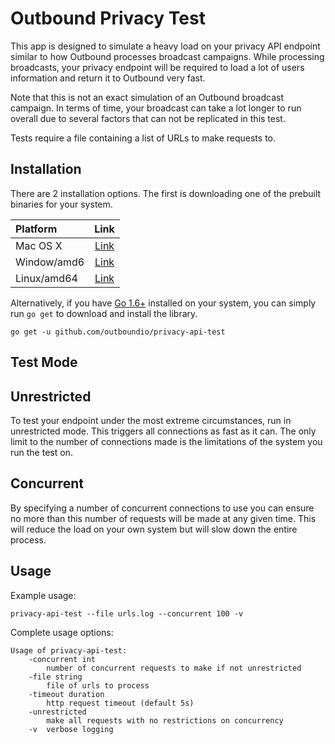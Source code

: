 # Outbound Privacy Test
This app is designed to simulate a heavy load on your privacy API endpoint similar to how Outbound processes broadcast campaigns. While processing broadcasts, your privacy endpoint will be required to load a lot of users information and return it to Outbound very fast.

Note that this is not an exact simulation of an Outbound broadcast campaign. In terms of time, your broadcast can take a lot longer to run overall due to several factors that can not be replicated in this test.

Tests require a file containing a list of URLs to make requests to.

## Installation
There are 2 installation options. The first is downloading one of the prebuilt binaries for your system.

| Platform | Link |
|:----|:-------:|
| Mac OS X  | [Link]()  |
| Window/amd6 | [Link]() |
| Linux/amd64 | [Link]() |

Alternatively, if you have [Go 1.6+]() installed on your system, you can simply run `go get` to download and install the library.

    go get -u github.com/outboundio/privacy-api-test

## Test Mode
## Unrestricted
To test your endpoint under the most extreme circumstances, run in unrestricted mode. This triggers all connections as fast as it can. The only limit to the number of connections made is the limitations of the system you run the test on.

## Concurrent
By specifying a number of concurrent connections to use you can ensure no more than this number of requests will be made at any given time. This will reduce the load on your own system but will slow down the entire process.

## Usage
Example usage:

    privacy-api-test --file urls.log --concurrent 100 -v

Complete usage options:

    Usage of privacy-api-test:
        -concurrent int
            number of concurrent requests to make if not unrestricted
        -file string
            file of urls to process
        -timeout duration
            http request timeout (default 5s)
        -unrestricted
            make all requests with no restrictions on concurrency
        -v	verbose logging
